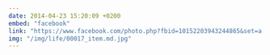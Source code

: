 ```yaml
---
date: 2014-04-23 15:20:09 +0200
embed: "facebook"
link: "https://www.facebook.com/photo.php?fbid=10152203943244865&set=a.10150382045299865.355740.580174864&type=3&theater"
img: "/img/life/00017_item.md.jpg"
---
```

